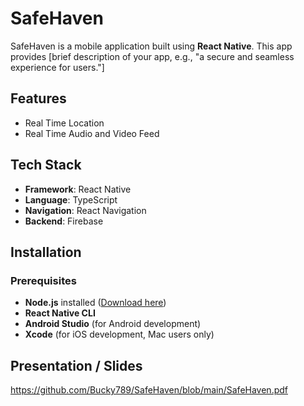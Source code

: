 # SafeHaven

SafeHaven is a mobile application built using **React Native**. This app provides [brief description of your app, e.g., "a secure and seamless experience for users."]  

## Features
- Real Time Location 
- Real Time Audio and Video Feed

## Tech Stack
- **Framework**: React Native  
- **Language**: TypeScript  
- **Navigation**: React Navigation  
- **Backend**: Firebase

## Installation

### Prerequisites
- **Node.js** installed ([Download here](https://nodejs.org/))
- **React Native CLI**
- **Android Studio** (for Android development)  
- **Xcode** (for iOS development, Mac users only)  

## Presentation / Slides

https://github.com/Bucky789/SafeHaven/blob/main/SafeHaven.pdf
